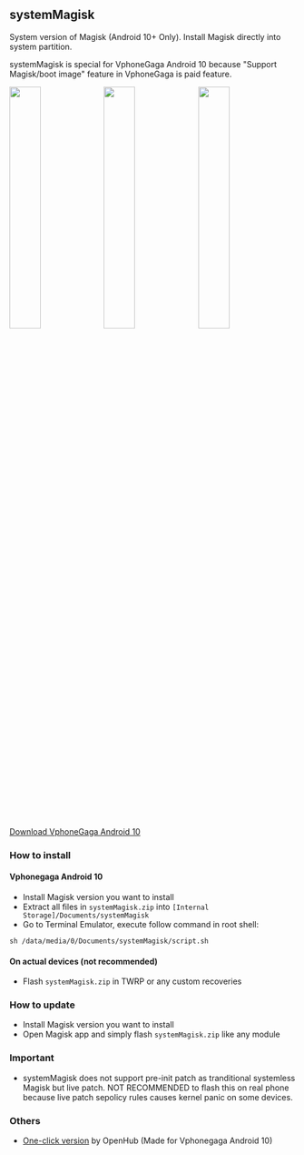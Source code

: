 ## systemMagisk

System version of Magisk (Android 10+ Only). Install Magisk directly into system partition. 

systemMagisk is special for VphoneGaga Android 10 because "Support Magisk/boot image" feature in VphoneGaga is paid feature.

<img src="https://raw.githubusercontent.com/HuskyDG/huskydg.github.io/main/img/IMG_20220412_215951_478.jpg" width="33%"/><img src="https://github.com/HuskyDG/huskydg.github.io/raw/main/img/IMG_20220412_215956_949.jpg" width="33%"/><img src="https://github.com/HuskyDG/huskydg.github.io/raw/main/img/Screenshot_20220412-215255_%E5%85%89%E9%80%9F%E8%99%9A%E6%8B%9F%E6%9C%BA.png" width="33%"/>

[Download VphoneGaga Android 10](https://mega.nz/file/mfgiwLrA#KA1DvtOiII6c8ZSZ403HbsHXJo8gCjfvcDFRgdLIhbw)

### How to install

#### Vphonegaga Android 10

- Install Magisk version you want to install
- Extract all files in `systemMagisk.zip` into `[Internal Storage]/Documents/systemMagisk`
- Go to Terminal Emulator, execute follow command in root shell:
```
sh /data/media/0/Documents/systemMagisk/script.sh
```

#### On actual devices (not recommended)

- Flash `systemMagisk.zip` in TWRP or any custom recoveries


### How to update

- Install Magisk version you want to install
- Open Magisk app and simply flash `systemMagisk.zip` like any module


### Important

- systemMagisk does not support pre-init patch as tranditional systemless Magisk but live patch. NOT RECOMMENDED to flash this on real phone because live patch sepolicy rules causes kernel panic on some devices.

### Others

- [One-click version](https://github.com/vadlike/baberedition/tree/OpenHub) by OpenHub (Made for Vphonegaga Android 10)
